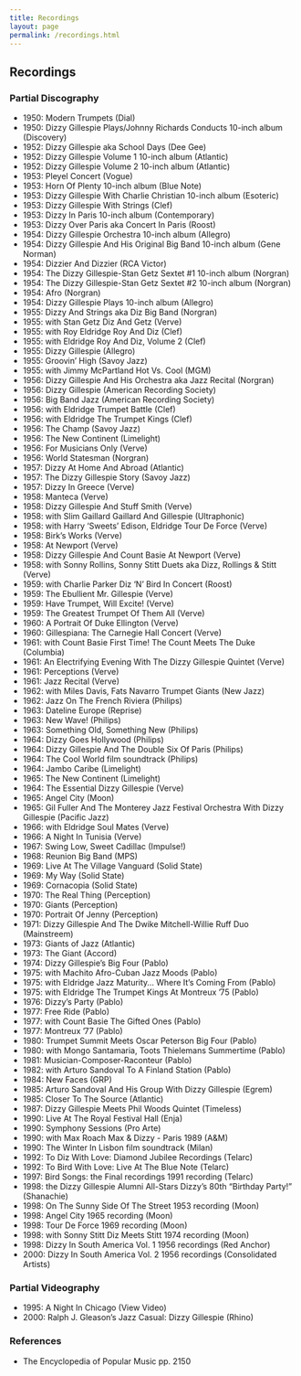 ```yaml
---
title: Recordings
layout: page
permalink: /recordings.html
---
```


## Recordings

### Partial Discography

- 1950: Modern Trumpets (Dial)
- 1950: Dizzy Gillespie Plays/Johnny Richards Conducts 10-inch album (Discovery)
- 1952: Dizzy Gillespie aka School Days (Dee Gee)
- 1952: Dizzy Gillespie Volume 1 10-inch album (Atlantic)
- 1952: Dizzy Gillespie Volume 2 10-inch album (Atlantic)
- 1953: Pleyel Concert (Vogue)
- 1953: Horn Of Plenty 10-inch album (Blue Note)
- 1953: Dizzy Gillespie With Charlie Christian 10-inch album (Esoteric)
- 1953: Dizzy Gillespie With Strings (Clef)
- 1953: Dizzy In Paris 10-inch album (Contemporary)
- 1953: Dizzy Over Paris aka Concert In Paris (Roost)
- 1954: Dizzy Gillespie Orchestra 10-inch album (Allegro)
- 1954: Dizzy Gillespie And His Original Big Band 10-inch album (Gene Norman)
- 1954: Dizzier And Dizzier (RCA Victor)
- 1954: The Dizzy Gillespie-Stan Getz Sextet #1 10-inch album (Norgran)
- 1954: The Dizzy Gillespie-Stan Getz Sextet #2 10-inch album (Norgran)
- 1954: Afro (Norgran)
- 1954: Dizzy Gillespie Plays 10-inch album (Allegro)
- 1955: Dizzy And Strings aka Diz Big Band (Norgran)
- 1955: with Stan Getz Diz And Getz (Verve)
- 1955: with Roy Eldridge Roy And Diz (Clef)
- 1955: with Eldridge Roy And Diz, Volume 2 (Clef)
- 1955: Dizzy Gillespie (Allegro)
- 1955: Groovin’ High (Savoy Jazz)
- 1955: with Jimmy McPartland Hot Vs. Cool (MGM)
- 1956: Dizzy Gillespie And His Orchestra aka Jazz Recital (Norgran)
- 1956: Dizzy Gillespie (American Recording Society)
- 1956: Big Band Jazz (American Recording Society)
- 1956: with Eldridge Trumpet Battle (Clef)
- 1956: with Eldridge The Trumpet Kings (Clef)
- 1956: The Champ (Savoy Jazz)
- 1956: The New Continent (Limelight)
- 1956: For Musicians Only (Verve)
- 1956: World Statesman (Norgran)
- 1957: Dizzy At Home And Abroad (Atlantic)
- 1957: The Dizzy Gillespie Story (Savoy Jazz)
- 1957: Dizzy In Greece (Verve)
- 1958: Manteca (Verve)
- 1958: Dizzy Gillespie And Stuff Smith (Verve)
- 1958: with Slim Gaillard Gaillard And Gillespie (Ultraphonic)
- 1958: with Harry ‘Sweets’ Edison, Eldridge Tour De Force (Verve)
- 1958: Birk’s Works (Verve)
- 1958: At Newport (Verve)
- 1958: Dizzy Gillespie And Count Basie At Newport (Verve)
- 1958: with Sonny Rollins, Sonny Stitt Duets aka Dizz, Rollings & Stitt (Verve)
- 1959: with Charlie Parker Diz ‘N’ Bird In Concert (Roost)
- 1959: The Ebullient Mr. Gillespie (Verve)
- 1959: Have Trumpet, Will Excite! (Verve)
- 1959: The Greatest Trumpet Of Them All (Verve)
- 1960: A Portrait Of Duke Ellington (Verve)
- 1960: Gillespiana: The Carnegie Hall Concert (Verve)
- 1961: with Count Basie First Time! The Count Meets The Duke (Columbia)
- 1961: An Electrifying Evening With The Dizzy Gillespie Quintet (Verve)
- 1961: Perceptions (Verve)
- 1961: Jazz Recital (Verve)
- 1962: with Miles Davis, Fats Navarro Trumpet Giants (New Jazz)
- 1962: Jazz On The French Riviera (Philips)
- 1963: Dateline Europe (Reprise)
- 1963: New Wave! (Philips)
- 1963: Something Old, Something New (Philips)
- 1964: Dizzy Goes Hollywood (Philips)
- 1964: Dizzy Gillespie And The Double Six Of Paris (Philips)
- 1964: The Cool World film soundtrack (Philips)
- 1964: Jambo Caribe (Limelight)
- 1965: The New Continent (Limelight)
- 1964: The Essential Dizzy Gillespie (Verve)
- 1965: Angel City (Moon)
- 1965: Gil Fuller And The Monterey Jazz Festival Orchestra With Dizzy Gillespie (Pacific Jazz)
- 1966: with Eldridge Soul Mates (Verve)
- 1966: A Night In Tunisia (Verve)
- 1967: Swing Low, Sweet Cadillac (Impulse!)
- 1968: Reunion Big Band (MPS)
- 1969: Live At The Village Vanguard (Solid State)
- 1969: My Way (Solid State)
- 1969: Cornacopia (Solid State)
- 1970: The Real Thing (Perception)
- 1970: Giants (Perception)
- 1970: Portrait Of Jenny (Perception)
- 1971: Dizzy Gillespie And The Dwike Mitchell-Willie Ruff Duo (Mainstreem)
- 1973: Giants of Jazz (Atlantic)
- 1973: The Giant (Accord)
- 1974: Dizzy Gillespie’s Big Four (Pablo)
- 1975: with Machito Afro-Cuban Jazz Moods (Pablo)
- 1975: with Eldridge Jazz Maturity… Where It’s Coming From (Pablo)
- 1975: with Eldridge The Trumpet Kings At Montreux ’75 (Pablo)
- 1976: Dizzy’s Party (Pablo)
- 1977: Free Ride (Pablo)
- 1977: with Count Basie The Gifted Ones (Pablo)
- 1977: Montreux ’77 (Pablo)
- 1980: Trumpet Summit Meets Oscar Peterson Big Four (Pablo)
- 1980: with Mongo Santamaria, Toots Thielemans Summertime (Pablo)
- 1981: Musician-Composer-Raconteur (Pablo)
- 1982: with Arturo Sandoval To A Finland Station (Pablo)
- 1984: New Faces (GRP)
- 1985: Arturo Sandoval And His Group With Dizzy Gillespie (Egrem)
- 1985: Closer To The Source (Atlantic)
- 1987: Dizzy Gillespie Meets Phil Woods Quintet (Timeless)
- 1990: Live At The Royal Festival Hall (Enja)
- 1990: Symphony Sessions (Pro Arte)
- 1990: with Max Roach Max & Dizzy - Paris 1989 (A&M)
- 1990: The Winter In Lisbon film soundtrack (Milan)
- 1992: To Diz With Love: Diamond Jubilee Recordings (Telarc)
- 1992: To Bird With Love: Live At The Blue Note (Telarc)
- 1997: Bird Songs: the Final recordings 1991 recording (Telarc)
- 1998: the Dizzy Gillespie Alumni All-Stars Dizzy’s 80th “Birthday Party!” (Shanachie)
- 1998: On The Sunny Side Of The Street 1953 recording (Moon)
- 1998: Angel City 1965 recording (Moon)
- 1998: Tour De Force 1969 recording (Moon)
- 1998: with Sonny Stitt Diz Meets Stitt 1974 recording (Moon)
- 1998: Dizzy In South America Vol. 1 1956 recordings (Red Anchor)
- 2000: Dizzy In South America Vol. 2 1956 recordings (Consolidated Artists)

### Partial Videography

- 1995: A Night In Chicago (View Video)
- 2000: Ralph J. Gleason’s Jazz Casual: Dizzy Gillespie (Rhino)

### References

- The Encyclopedia of Popular Music pp. 2150